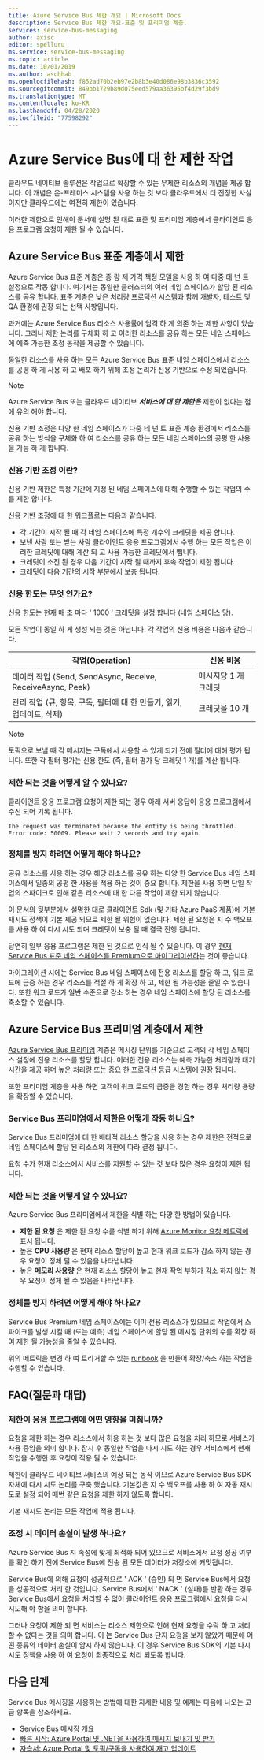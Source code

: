 ```yaml
---
title: Azure Service Bus 제한 개요 | Microsoft Docs
description: Service Bus 제한 개요-표준 및 프리미엄 계층.
services: service-bus-messaging
author: axisc
editor: spelluru
ms.service: service-bus-messaging
ms.topic: article
ms.date: 10/01/2019
ms.author: aschhab
ms.openlocfilehash: f852ad70b2eb97e2b8b3e40d086e98b3836c3592
ms.sourcegitcommit: 849bb1729b89d075eed579aa36395bf4d29f3bd9
ms.translationtype: MT
ms.contentlocale: ko-KR
ms.lasthandoff: 04/28/2020
ms.locfileid: "77598292"
---
```

# <a name="throttling-operations-on-azure-service-bus"></a>Azure Service Bus에 대 한 제한 작업

클라우드 네이티브 솔루션은 작업으로 확장할 수 있는 무제한 리소스의 개념을 제공 합니다. 이 개념은 온-프레미스 시스템을 사용 하는 것 보다 클라우드에서 더 진정한 사실 이지만 클라우드에는 여전히 제한이 있습니다.

이러한 제한으로 인해이 문서에 설명 된 대로 표준 및 프리미엄 계층에서 클라이언트 응용 프로그램 요청이 제한 될 수 있습니다. 

## <a name="throttling-in-azure-service-bus-standard-tier"></a>Azure Service Bus 표준 계층에서 제한

Azure Service Bus 표준 계층은 종 량 제 가격 책정 모델을 사용 하 여 다중 테 넌 트 설정으로 작동 합니다. 여기서는 동일한 클러스터의 여러 네임 스페이스가 할당 된 리소스를 공유 합니다. 표준 계층은 낮은 처리량 프로덕션 시스템과 함께 개발자, 테스트 및 QA 환경에 권장 되는 선택 사항입니다.

과거에는 Azure Service Bus 리소스 사용률에 엄격 하 게 의존 하는 제한 사항이 있습니다. 그러나 제한 논리를 구체화 하 고 이러한 리소스를 공유 하는 모든 네임 스페이스에 예측 가능한 조정 동작을 제공할 수 있습니다.

동일한 리소스를 사용 하는 모든 Azure Service Bus 표준 네임 스페이스에서 리소스를 공평 하 게 사용 하 고 배포 하기 위해 조정 논리가 신용 기반으로 수정 되었습니다.

> [!NOTE]
> Azure Service Bus 또는 클라우드 네이티브 ***서비스에 대 한 제한은*** 제한이 없다는 점에 유의 해야 합니다.
>
> 신용 기반 조정은 다양 한 네임 스페이스가 다중 테 넌 트 표준 계층 환경에서 리소스를 공유 하는 방식을 구체화 하 여 리소스를 공유 하는 모든 네임 스페이스의 공평 한 사용을 가능 하 게 합니다.

### <a name="what-is-credit-based-throttling"></a>신용 기반 조정 이란?

신용 기반 제한은 특정 기간에 지정 된 네임 스페이스에 대해 수행할 수 있는 작업의 수를 제한 합니다. 

신용 기반 조정에 대 한 워크플로는 다음과 같습니다. 

  * 각 기간이 시작 될 때 각 네임 스페이스에 특정 개수의 크레딧을 제공 합니다.
  * 보낸 사람 또는 받는 사람 클라이언트 응용 프로그램에서 수행 하는 모든 작업은 이러한 크레딧에 대해 계산 되 고 사용 가능한 크레딧에서 뺍니다.
  * 크레딧이 소진 된 경우 다음 기간이 시작 될 때까지 후속 작업이 제한 됩니다.
  * 크레딧이 다음 기간의 시작 부분에서 보충 됩니다.

### <a name="what-are-the-credit-limits"></a>신용 한도는 무엇 인가요?

신용 한도는 현재 매 초 마다 ' 1000 ' 크레딧을 설정 합니다 (네임 스페이스 당).

모든 작업이 동일 하 게 생성 되는 것은 아닙니다. 각 작업의 신용 비용은 다음과 같습니다. 

| 작업(Operation) | 신용 비용|
|-----------|-----------|
| 데이터 작업 (Send, SendAsync, Receive, ReceiveAsync, Peek) |메시지당 1 개 크레딧 |
| 관리 작업 (큐, 항목, 구독, 필터에 대 한 만들기, 읽기, 업데이트, 삭제) | 크레딧을 10 개 |

> [!NOTE]
> 토픽으로 보낼 때 각 메시지는 구독에서 사용할 수 있게 되기 전에 필터에 대해 평가 됩니다.
> 또한 각 필터 평가는 신용 한도 (즉, 필터 평가 당 크레딧 1 개)를 계산 합니다.
>

### <a name="how-will-i-know-that-im-being-throttled"></a>제한 되는 것을 어떻게 알 수 있나요?

클라이언트 응용 프로그램 요청이 제한 되는 경우 아래 서버 응답이 응용 프로그램에서 수신 되어 기록 됩니다.

```
The request was terminated because the entity is being throttled. Error code: 50009. Please wait 2 seconds and try again.
```

### <a name="how-can-i-avoid-being-throttled"></a>정체를 방지 하려면 어떻게 해야 하나요?

공유 리소스를 사용 하는 경우 해당 리소스를 공유 하는 다양 한 Service Bus 네임 스페이스에서 일종의 공평 한 사용을 적용 하는 것이 중요 합니다. 제한을 사용 하면 단일 작업의 스파이크로 인해 같은 리소스에 대 한 다른 작업이 제한 되지 않습니다.

이 문서의 뒷부분에서 설명한 대로 클라이언트 Sdk (및 기타 Azure PaaS 제품)에 기본 재시도 정책이 기본 제공 되므로 제한 될 위험이 없습니다. 제한 된 요청은 지 수 백오프를 사용 하 여 다시 시도 되며 크레딧이 보충 될 때 결국 진행 됩니다.

당연히 일부 응용 프로그램은 제한 된 것으로 인식 될 수 있습니다. 이 경우 [현재 Service Bus 표준 네임 스페이스를 Premium으로 마이그레이션하](service-bus-migrate-standard-premium.md)는 것이 좋습니다. 

마이그레이션 시에는 Service Bus 네임 스페이스에 전용 리소스를 할당 하 고, 워크 로드에 급증 하는 경우 리소스를 적절 하 게 확장 하 고, 제한 될 가능성을 줄일 수 있습니다. 또한 워크 로드가 일반 수준으로 감소 하는 경우 네임 스페이스에 할당 된 리소스를 축소할 수 있습니다.

## <a name="throttling-in-azure-service-bus-premium-tier"></a>Azure Service Bus 프리미엄 계층에서 제한

[Azure Service Bus 프리미엄](service-bus-premium-messaging.md) 계층은 메시징 단위를 기준으로 고객의 각 네임 스페이스 설정에 전용 리소스를 할당 합니다. 이러한 전용 리소스는 예측 가능한 처리량과 대기 시간을 제공 하며 높은 처리량 또는 중요 한 프로덕션 등급 시스템에 권장 됩니다.

또한 프리미엄 계층을 사용 하면 고객이 워크 로드의 급증을 경험 하는 경우 처리량 용량을 확장할 수 있습니다.

### <a name="how-does-throttling-work-in-service-bus-premium"></a>Service Bus 프리미엄에서 제한은 어떻게 작동 하나요?

Service Bus 프리미엄에 대 한 배타적 리소스 할당을 사용 하는 경우 제한은 전적으로 네임 스페이스에 할당 된 리소스의 제한에 따라 결정 됩니다.

요청 수가 현재 리소스에서 서비스를 지원할 수 있는 것 보다 많은 경우 요청이 제한 됩니다.

### <a name="how-will-i-know-that-im-being-throttled"></a>제한 되는 것을 어떻게 알 수 있나요?

Azure Service Bus 프리미엄에서 제한을 식별 하는 다양 한 방법이 있습니다. 
  * **제한 된 요청** 은 제한 된 요청 수를 식별 하기 위해 [Azure Monitor 요청 메트릭에](service-bus-metrics-azure-monitor.md#request-metrics) 표시 됩니다.
  * 높은 **CPU 사용량** 은 현재 리소스 할당이 높고 현재 워크 로드가 감소 하지 않는 경우 요청이 정체 될 수 있음을 나타냅니다.
  * 높은 **메모리 사용량** 은 현재 리소스 할당이 높고 현재 작업 부하가 감소 하지 않는 경우 요청이 정체 될 수 있음을 나타냅니다.

### <a name="how-can-i-avoid-being-throttled"></a>정체를 방지 하려면 어떻게 해야 하나요?

Service Bus Premium 네임 스페이스에는 이미 전용 리소스가 있으므로 작업에서 스파이크를 발생 시킬 때 (또는 예측) 네임 스페이스에 할당 된 메시징 단위의 수를 확장 하 여 제한 될 가능성을 줄일 수 있습니다.

위의 메트릭을 변경 하 여 트리거할 수 있는 [runbook](../automation/automation-create-alert-triggered-runbook.md) 을 만들어 확장/축소 하는 작업을 수행할 수 있습니다.

## <a name="faqs"></a>FAQ(질문과 대답)

### <a name="how-does-throttling-affect-my-application"></a>제한이 응용 프로그램에 어떤 영향을 미칩니까?

요청을 제한 하는 경우 리소스에서 허용 하는 것 보다 많은 요청을 처리 하므로 서비스가 사용 중임을 의미 합니다. 잠시 후 동일한 작업을 다시 시도 하는 경우 서비스에서 현재 작업을 수행한 후 요청이 적용 될 수 있습니다.

제한이 클라우드 네이티브 서비스의 예상 되는 동작 이므로 Azure Service Bus SDK 자체에 다시 시도 논리를 구축 했습니다. 기본값은 지 수 백오프를 사용 하 여 자동 재시도로 설정 되어 매번 같은 요청을 제한 하지 않도록 합니다.

기본 재시도 논리는 모든 작업에 적용 됩니다.

### <a name="does-throttling-result-in-data-loss"></a>조정 시 데이터 손실이 발생 하나요?

Azure Service Bus 지 속성에 맞게 최적화 되어 있으므로 서비스에서 요청 성공 여부를 확인 하기 전에 Service Bus에 전송 된 모든 데이터가 저장소에 커밋됩니다.

Service Bus에 의해 요청이 성공적으로 ' ACK ' (승인) 되 면 Service Bus에서 요청을 성공적으로 처리 한 것입니다. Service Bus에서 ' NACK ' (실패)를 반환 하는 경우 Service Bus에서 요청을 처리할 수 없어 클라이언트 응용 프로그램에서 요청을 다시 시도해 야 함을 의미 합니다.

그러나 요청이 제한 되 면 서비스는 리소스 제한으로 인해 현재 요청을 수락 하 고 처리할 수 없다는 것을 의미 합니다. 이 **는** Service Bus 단지 요청을 보지 않았기 때문에 어떤 종류의 데이터 손실이 암시 하지 않습니다. 이 경우 Service Bus SDK의 기본 다시 시도 정책을 사용 하 여 요청이 최종적으로 처리 되도록 합니다.

## <a name="next-steps"></a>다음 단계

Service Bus 메시징을 사용하는 방법에 대한 자세한 내용 및 예제는 다음에 나오는 고급 항목을 참조하세요.

* [Service Bus 메시징 개요](service-bus-messaging-overview.md)
* [빠른 시작: Azure Portal 및 .NET을 사용하여 메시지 보내기 및 받기](service-bus-quickstart-portal.md)
* [자습서: Azure Portal 및 토픽/구독을 사용하여 재고 업데이트](service-bus-tutorial-topics-subscriptions-portal.md)

